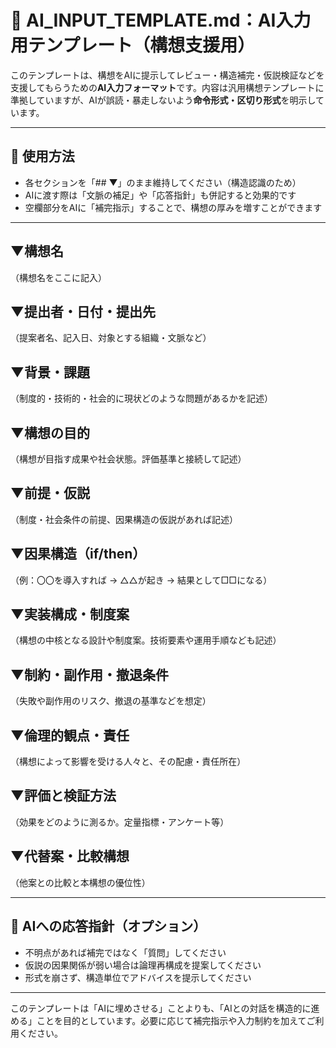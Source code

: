 # 🤖 AI_INPUT_TEMPLATE.md：AI入力用テンプレート（構想支援用）

このテンプレートは、構想をAIに提示してレビュー・構造補完・仮説検証などを支援してもらうための**AI入力フォーマット**です。内容は汎用構想テンプレートに準拠していますが、AIが誤読・暴走しないよう**命令形式・区切り形式**を明示しています。

---

## 🔧 使用方法
- 各セクションを「## ▼」のまま維持してください（構造認識のため）
- AIに渡す際は「文脈の補足」や「応答指針」も併記すると効果的です
- 空欄部分をAIに「補完指示」することで、構想の厚みを増すことができます

---

## ▼構想名

（構想名をここに記入）

## ▼提出者・日付・提出先

（提案者名、記入日、対象とする組織・文脈など）

## ▼背景・課題

（制度的・技術的・社会的に現状どのような問題があるかを記述）

## ▼構想の目的

（構想が目指す成果や社会状態。評価基準と接続して記述）

## ▼前提・仮説

（制度・社会条件の前提、因果構造の仮説があれば記述）

## ▼因果構造（if/then）

（例：〇〇を導入すれば → △△が起き → 結果として□□になる）

## ▼実装構成・制度案

（構想の中核となる設計や制度案。技術要素や運用手順なども記述）

## ▼制約・副作用・撤退条件

（失敗や副作用のリスク、撤退の基準などを想定）

## ▼倫理的観点・責任

（構想によって影響を受ける人々と、その配慮・責任所在）

## ▼評価と検証方法

（効果をどのように測るか。定量指標・アンケート等）

## ▼代替案・比較構想

（他案との比較と本構想の優位性）

---

## 📌 AIへの応答指針（オプション）
- 不明点があれば補完ではなく「質問」してください
- 仮説の因果関係が弱い場合は論理再構成を提案してください
- 形式を崩さず、構造単位でアドバイスを提示してください

---

このテンプレートは「AIに埋めさせる」ことよりも、「AIとの対話を構造的に進める」ことを目的としています。必要に応じて補完指示や入力制約を加えてご利用ください。

